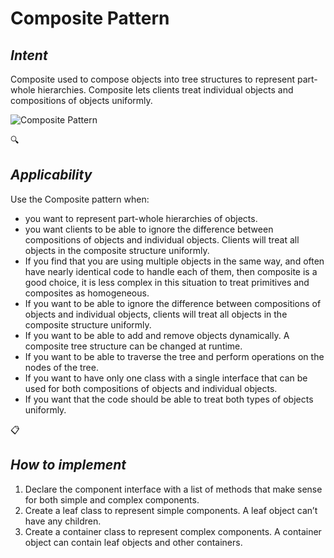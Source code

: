 # Composite Pattern
## *Intent*
Composite used to compose objects into tree structures to represent part-whole hierarchies. Composite lets clients treat individual objects and compositions of objects uniformly.

![Composite Pattern](https://refactoring.guru/images/patterns/diagrams/composite/structure-ru.png)

:mag:
## *Applicability*
Use the Composite pattern when:
- you want to represent part-whole hierarchies of objects.
- you want clients to be able to ignore the difference between compositions of objects and individual objects. Clients will treat all objects in the composite structure uniformly.
- If you find that you are using multiple objects in the same way, and often have nearly identical code to handle each of them, then composite is a good choice, it is less complex in this situation to treat primitives and composites as homogeneous.
- If you want to be able to ignore the difference between compositions of objects and individual objects, clients will treat all objects in the composite structure uniformly.
- If you want to be able to add and remove objects dynamically. A composite tree structure can be changed at runtime.
- If you want to be able to traverse the tree and perform operations on the nodes of the tree.
- If you want to have only one class with a single interface that can be used for both compositions of objects and individual objects.
- If you want that the code should be able to treat both types of objects uniformly.


:clipboard: 
## *How to implement*
1. Declare the component interface with a list of methods that make sense for both simple and complex components.
2. Create a leaf class to represent simple components. A leaf object can’t have any children.
3. Create a container class to represent complex components. A container object can contain leaf objects and other containers.


